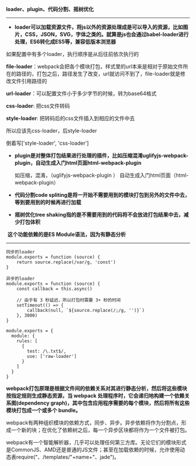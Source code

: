 **loader、plugin、代码分割、摇树优化**

---

* **loader可以加载资源文件，将js以外的资源处理成是可以导入的资源，比如图片，CSS，JSON，SVG，字体之类的。就算是js也会通过babel-loader进行处理，ES6转化成ES5等，兼容低版本浏览器**



如果配置中有多个loader，执行顺序是从后往前依次执行的



**file-loader**：webpack会把各个模块打包，样式里的url本来是相对于原始文件所在的路径的，打包之后，路径发生了改变，url就访问不到了，file-loader就是修改文件引用路径的

**url-loader**：可以配置文件小于多少字节的时候，转为base64格式

**css-loader**: 把css文件转码

**style-loader**: 把转码后的css文件插入到相应的文件中去



所以应该先css-loader，后style-loader

倒着写['style-loader', 'css-loader']



* **plugin是对整体打包结果进行处理的插件，比如压缩混淆uglifyjs-webpack-plugin，自动生成入门html页面html-webpack-plugin**



  如压缩，混淆，（uglifyjs-webpack-plugin ）
  自动生成入门html页面（html-webpack-plugin）



* **代码分割code spliting是将一开始不需要用到的模块打包到另外的文件中去，等到要用到的时候再进行加载**



* **摇树优化tree shaking指的是不需要用到的代码将不会放进打包结果中去，减少打包体积**

​       **这个功能依赖的是ES Module语法，因为有静态分析**





---



```
同步的loader
module.exports = function (source) {
    return source.replace(/var/g, 'const')
}
```

```
异步的loader
module.exports = function (source) {
    const callback = this.async()

    // 由于有 3 秒延迟，所以打包时需要 3+ 秒的时间
    setTimeout(() => {
        callback(null, `${source.replace(/;/g, '')}`)
    }, 3000)
}

```



```
module.exports = {
  module: {
    rules: [
      {
        test: /\.txt$/,
        use: ['raw-loader']
      }
    ]
  }
}
```





**webpack打包原理是根据文件间的依赖关系对其进行静态分析，然后将这些模块按指定规则生成静态资源，当 webpack 处理程序时，它会递归地构建一个依赖关系图(dependency graph)，其中包含应用程序需要的每个模块，然后将所有这些模块打包成一个或多个 bundle。**

webpack有两种组织模块的依赖方式，同步、异步。异步依赖将作为分割点，形成一个新的块；在优化了依赖树之后，每一个异步区块都将作为一个文件被打包。

webpack有一个智能解析器，几乎可以处理任何第三方库。无论它们的模块形式是CommonJS、AMD还是普通的JS文件；甚至在加载依赖的时候，允许使用动态表require("、/templates/"+name+"、jade")。